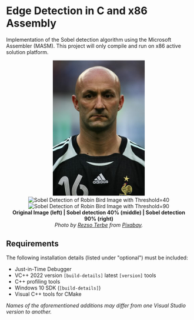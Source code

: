 # Edge Detection in C and x86 Assembly

Implementation of the Sobel detection algorithm using the Microsoft Assembler (MASM). 
This project will only compile and run on x86 active solution platform.


<p align="middle">
    <img src="./edge-detection-masm/input.bmp" width="250">
    <img src="./samples/Robin_Sample_40.bmp" alt="Sobel Detection of Robin Bird Image with Threshold=40" width="250">
    <img src="./samples/Robin_Sample_90.bmp" alt="Sobel Detection of Robin Bird Image with Threshold=90" width="250">
    <br>
    <b> Original Image (left) | Sobel detection 40% (middle) | Sobel detection 90% (right) </b> 
    <br>
    <i> Photo by  <a href="https://pixabay.com/el/users/terbe_rezso-863263/?utm_source=link-attribution&utm_medium=referral&utm_campaign=image&utm_content=9419575">Rezso Terbe</a> from <a href="https://pixabay.com/el//?utm_source=link-attribution&utm_medium=referral&utm_campaign=image&utm_content=9419575">Pixabay</a>.</i>
</p>

## Requirements

The following installation details (listed under "optional") must be included:
* Just-in-Time Debugger
* VC++ 2022 version `[build-details]` latest `[version]` tools
* C++ profiling tools
* Windows 10 SDK (`[build-details]`)
* Visual C++ tools for CMake

*Names of the aforementioned additions may differ from one Visual Studio version to another.*
